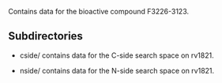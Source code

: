 Contains data for the bioactive compound F3226-3123.

## Subdirectories

- cside/ contains data for the C-side search space on rv1821.

- nside/ contains data for the N-side search space on rv1821.

